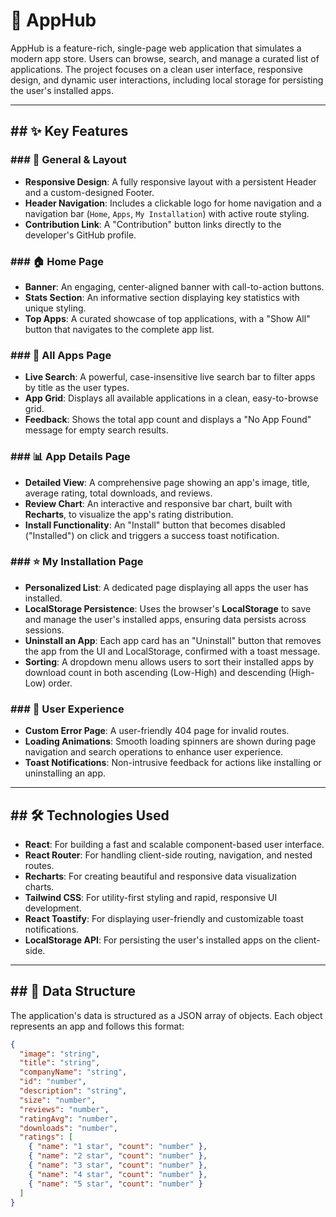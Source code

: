 # 📱 AppHub

AppHub is a feature-rich, single-page web application that simulates a modern app store. Users can browse, search, and manage a curated list of applications. The project focuses on a clean user interface, responsive design, and dynamic user interactions, including local storage for persisting the user's installed apps.

---

## ## ✨ Key Features

### ### 🧱 General & Layout
- **Responsive Design**: A fully responsive layout with a persistent Header and a custom-designed Footer.
- **Header Navigation**: Includes a clickable logo for home navigation and a navigation bar (`Home`, `Apps`, `My Installation`) with active route styling.
- **Contribution Link**: A "Contribution" button links directly to the developer's GitHub profile.

### ### 🏠 Home Page
- **Banner**: An engaging, center-aligned banner with call-to-action buttons.
- **Stats Section**: An informative section displaying key statistics with unique styling.
- **Top Apps**: A curated showcase of top applications, with a "Show All" button that navigates to the complete app list.

### ### 📱 All Apps Page
- **Live Search**: A powerful, case-insensitive live search bar to filter apps by title as the user types.
- **App Grid**: Displays all available applications in a clean, easy-to-browse grid.
- **Feedback**: Shows the total app count and displays a "No App Found" message for empty search results.

### ### 📊 App Details Page
- **Detailed View**: A comprehensive page showing an app's image, title, average rating, total downloads, and reviews.
- **Review Chart**: An interactive and responsive bar chart, built with **Recharts**, to visualize the app's rating distribution.
- **Install Functionality**: An "Install" button that becomes disabled ("Installed") on click and triggers a success toast notification.

### ### ⭐ My Installation Page 
- **Personalized List**: A dedicated page displaying all apps the user has installed.
- **LocalStorage Persistence**: Uses the browser's **LocalStorage** to save and manage the user's installed apps, ensuring data persists across sessions.
- **Uninstall an App**: Each app card has an "Uninstall" button that removes the app from the UI and LocalStorage, confirmed with a toast message.
- **Sorting**: A dropdown menu allows users to sort their installed apps by download count in both ascending (Low-High) and descending (High-Low) order.

### ### 🚀 User Experience
- **Custom Error Page**: A user-friendly 404 page for invalid routes.
- **Loading Animations**: Smooth loading spinners are shown during page navigation and search operations to enhance user experience.
- **Toast Notifications**: Non-intrusive feedback for actions like installing or uninstalling an app.

---

## ## 🛠️ Technologies Used
- **React**: For building a fast and scalable component-based user interface.
- **React Router**: For handling client-side routing, navigation, and nested routes.
- **Recharts**: For creating beautiful and responsive data visualization charts.
- **Tailwind CSS**: For utility-first styling and rapid, responsive UI development.
- **React Toastify**: For displaying user-friendly and customizable toast notifications.
- **LocalStorage API**: For persisting the user's installed apps on the client-side.

---

## ## 📄 Data Structure

The application's data is structured as a JSON array of objects. Each object represents an app and follows this format:

```json
{
  "image": "string",
  "title": "string",
  "companyName": "string",
  "id": "number",
  "description": "string",
  "size": "number",
  "reviews": "number",
  "ratingAvg": "number",
  "downloads": "number",
  "ratings": [
    { "name": "1 star", "count": "number" },
    { "name": "2 star", "count": "number" },
    { "name": "3 star", "count": "number" },
    { "name": "4 star", "count": "number" },
    { "name": "5 star", "count": "number" }
  ]
}
```